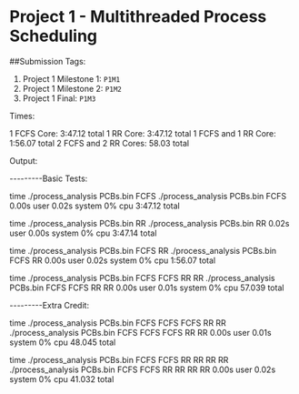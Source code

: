 # Project 1 -  Multithreaded Process Scheduling

##Submission Tags:

1. Project 1 Milestone 1: `P1M1`
1. Project 1 Milestone 2: `P1M2`
1. Project 1 Final: `P1M3`

Times:

1 FCFS Core: 3:47.12 total
1 RR Core: 3:47.12 total
1 FCFS and 1 RR Core: 1:56.07 total
2 FCFS and 2 RR Cores: 58.03 total

Output:


---------Basic Tests:

time ./process_analysis PCBs.bin FCFS
./process_analysis PCBs.bin FCFS  0.00s user 0.02s system 0% cpu 3:47.12 total

time ./process_analysis PCBs.bin RR
./process_analysis PCBs.bin RR  0.02s user 0.00s system 0% cpu 3:47.14 total

time ./process_analysis PCBs.bin FCFS RR
./process_analysis PCBs.bin FCFS RR  0.00s user 0.02s system 0% cpu 1:56.07 total

time ./process_analysis PCBs.bin FCFS FCFS RR RR
./process_analysis PCBs.bin FCFS FCFS RR RR  0.00s user 0.01s system 0% cpu 57.039 total

---------Extra Credit:

time ./process_analysis PCBs.bin FCFS FCFS FCFS RR RR
./process_analysis PCBs.bin FCFS FCFS FCFS RR RR  0.00s user 0.01s system 0% cpu 48.045 total

time ./process_analysis PCBs.bin FCFS FCFS RR RR RR RR
./process_analysis PCBs.bin FCFS FCFS RR RR RR RR  0.00s user 0.02s system 0% cpu 41.032 total
